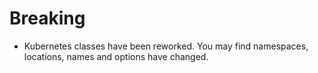# Breaking

- Kubernetes classes have been reworked. You may find namespaces, locations, names and options have changed.